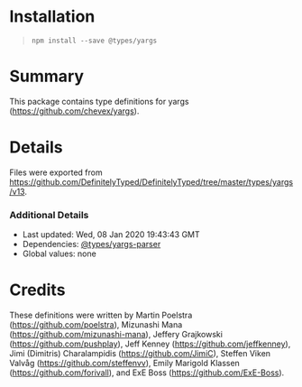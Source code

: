 # Installation
> `npm install --save @types/yargs`

# Summary
This package contains type definitions for yargs (https://github.com/chevex/yargs).

# Details
Files were exported from https://github.com/DefinitelyTyped/DefinitelyTyped/tree/master/types/yargs/v13.

### Additional Details
 * Last updated: Wed, 08 Jan 2020 19:43:43 GMT
 * Dependencies: [@types/yargs-parser](https://npmjs.com/package/@types/yargs-parser)
 * Global values: none

# Credits
These definitions were written by Martin Poelstra (https://github.com/poelstra), Mizunashi Mana (https://github.com/mizunashi-mana), Jeffery Grajkowski (https://github.com/pushplay), Jeff Kenney (https://github.com/jeffkenney), Jimi (Dimitris) Charalampidis (https://github.com/JimiC), Steffen Viken Valvåg (https://github.com/steffenvv), Emily Marigold Klassen (https://github.com/forivall), and ExE Boss (https://github.com/ExE-Boss).

